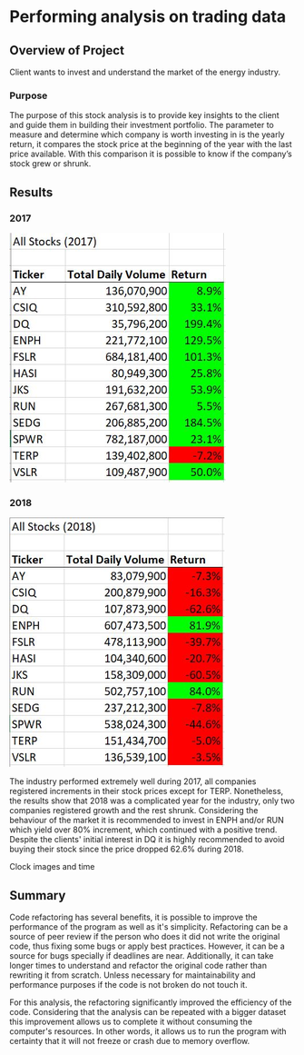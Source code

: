 # Performing analysis on trading data
## Overview of Project
Client wants to invest and understand the market of the energy industry.
### Purpose
The purpose of this stock analysis is to provide key insights to the client and guide them in building their investment portfolio. The parameter to measure and determine which company is worth investing in is the yearly return, it compares the stock price at the beginning of the year with the last price available. With this comparison it is possible to know if the company’s stock grew or shrunk.
## Results
### 2017
![2017Results]( https://github.com/luisnewmanh/stock-analysis/blob/master/Resources/2017Results.JPG)

### 2018

![2018Results]( https://github.com/luisnewmanh/stock-analysis/blob/master/Resources/2018Results.JPG)

The industry performed extremely well during 2017, all companies registered increments in their stock prices except for TERP. Nonetheless, the results show that 2018 was a complicated year for the industry, only two companies registered growth and the rest shrunk. Considering the behaviour of the market it is recommended to invest in ENPH and/or RUN which yield over 80% increment, which continued with a positive trend. Despite the clients' initial interest in DQ it is highly recommended to avoid buying their stock since the price dropped 62.6% during 2018.

Clock images and time       
## Summary
Code refactoring has several benefits, it is possible to improve the performance of the program as well as it's simplicity. Refactoring can be a source of peer review if the person who does it did not write the original code, thus fixing some bugs or apply best practices. However, it can be a source for bugs specially if deadlines are near. Additionally, it can take longer times to understand and refactor the original code rather than rewriting it from scratch. Unless necessary for maintainability and performance purposes if the code is not broken do not touch it.

For this analysis, the refactoring significantly improved the efficiency of the code. Considering that the analysis can be repeated with a bigger dataset this improvement allows us to complete it without consuming the computer's resources. In other words, it allows us to run the program with certainty that it will not freeze or crash due to memory overflow.
